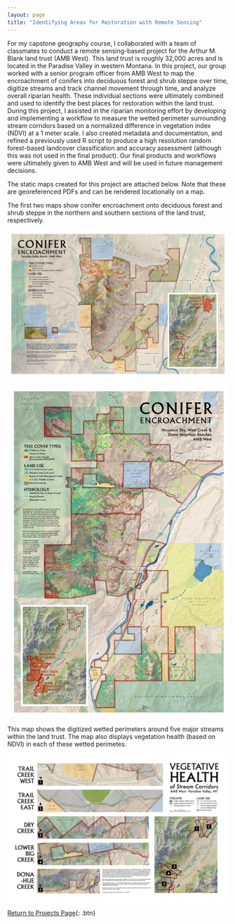 ```yaml
---
layout: page
title: "Identifying Areas for Restoration with Remote Sensing"
---
```


For my capstone geography course, I collaborated with a team of classmates to conduct a remote sensing-based project for the Arthur M. Blank land trust (AMB West). This land trust is roughly 32,000 acres and is located in the Paradise Valley in western Montana. In this project, our group worked with a senior program officer from AMB West to map the encroachment of conifers into deciduous forest and shrub steppe over time, digitize streams and track channel movement through time, and analyze overall riparian health. These individual sections were ultimately combined and used to identify the best places for restoration within the land trust. During this project, I assisted in the riparian monitoring effort by developing and implementing a workflow to measure the wetted perimeter surrounding stream corridors based on a normalized difference in vegetation index (NDVI) at a 1 meter scale. I also created metadata and documentation, and refined a previously used R script to produce a high resolution random forest-based landcover classification and accuracy assessment (although this was not used in the final product). Our final products and workflows were ultimately given to AMB West and will be used in future management decisions. 

The static maps created for this project are attached below. Note that these are georeferenced PDFs and can be rendered locationally on a map. 



The first two maps show conifer encroachment onto deciduous forest and shrub steppe in the northern and southern sections of the land trust, respectively.

![North Conifer Encroachment](photos/North_Conifer_Encroachment_Geo.jpg)

![South Conifer Encroachment](photos/South_Conifer_Encroach_Geo.jpg)

This map shows the digitized wetted perimeters around five major streams within the land trust. The map also displays vegetation health (based on NDVI) in each of these wetted perimetes. 

![Stream Corridors and Health](photos/Stream_Corridors&Health.jpg)


[Return to Projects Page](projects.md){: .btn}
